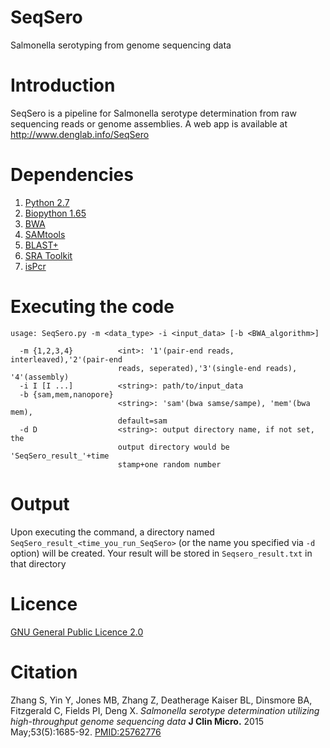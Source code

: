 # SeqSero

Salmonella serotyping from genome sequencing data

# Introduction

SeqSero is a pipeline for Salmonella serotype determination from raw
sequencing reads or genome assemblies.  A web app is available at
http://www.denglab.info/SeqSero

# Dependencies

1. [Python 2.7](https://www.python.org/download/releases/2.7/)
2. [Biopython 1.65](http://biopython.org/wiki/Download)
2. [BWA](https://github.com/lh3/bwa)
3. [SAMtools](https://github.com/samtools/samtools)
4. [BLAST+](ftp://ftp.ncbi.nlm.nih.gov/blast/executables/blast+/LATEST/)
5. [SRA Toolkit](http://ncbi.github.io/sra-tools/)
6. [isPcr](http://hgwdev.cse.ucsc.edu/~kent/exe/linux/)

# Executing the code

```
usage: SeqSero.py -m <data_type> -i <input_data> [-b <BWA_algorithm>]

  -m {1,2,3,4}          <int>: '1'(pair-end reads, interleaved),'2'(pair-end
                        reads, seperated),'3'(single-end reads), '4'(assembly)
  -i I [I ...]          <string>: path/to/input_data
  -b {sam,mem,nanopore}
                        <string>: 'sam'(bwa samse/sampe), 'mem'(bwa mem),
                        default=sam
  -d D                  <string>: output directory name, if not set, the
                        output directory would be 'SeqSero_result_'+time
                        stamp+one random number
```

# Output

Upon executing the command, a directory named
`SeqSero_result_<time_you_run_SeqSero>`
(or the name you specified via `-d` option) will be created.
Your result will be stored in `Seqsero_result.txt` in that directory

# Licence

[GNU General Public Licence 2.0](https://www.gnu.org/licenses/old-licenses/gpl-2.0.en.html)

# Citation

Zhang S, Yin Y, Jones MB, Zhang Z, Deatherage Kaiser BL, Dinsmore BA,
Fitzgerald C, Fields PI, Deng X.
_Salmonella serotype determination utilizing high-throughput genome sequencing data_
**J Clin Micro.** 2015 May;53(5):1685-92.
[PMID:25762776](http://jcm.asm.org/content/early/2015/03/05/JCM.00323-15)

